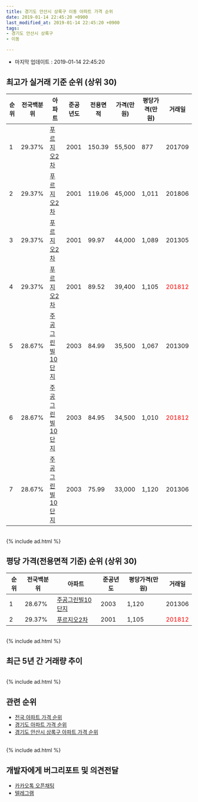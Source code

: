 ```yaml
---
title: 경기도 안산시 상록구 이동 아파트 가격 순위
date: 2019-01-14 22:45:20 +0900
last_modified_at: 2019-01-14 22:45:20 +0900
tags:
- 경기도 안산시 상록구
- 이동

---
```


* 마지막 업데이트 : 2019-01-14 22:45:20

## 최고가 실거래 기준 순위 (상위 30)


|순위|전국백분위|아파트|준공년도|전용면적|가격(만원)|평당가격(만원)|거래일|
|---|---|---|---|---|---|---|---|
|1|29.37%|[푸르지오2차](https://search.naver.com/search.naver?query=%EA%B2%BD%EA%B8%B0%EB%8F%84+%EC%95%88%EC%82%B0%EC%8B%9C+%EC%83%81%EB%A1%9D%EA%B5%AC+%EC%9D%B4%EB%8F%99+%ED%91%B8%EB%A5%B4%EC%A7%80%EC%98%A42%EC%B0%A8)|2001|150.39|55,500|877|201709|
|2|29.37%|[푸르지오2차](https://search.naver.com/search.naver?query=%EA%B2%BD%EA%B8%B0%EB%8F%84+%EC%95%88%EC%82%B0%EC%8B%9C+%EC%83%81%EB%A1%9D%EA%B5%AC+%EC%9D%B4%EB%8F%99+%ED%91%B8%EB%A5%B4%EC%A7%80%EC%98%A42%EC%B0%A8)|2001|119.06|45,000|1,011|201806|
|3|29.37%|[푸르지오2차](https://search.naver.com/search.naver?query=%EA%B2%BD%EA%B8%B0%EB%8F%84+%EC%95%88%EC%82%B0%EC%8B%9C+%EC%83%81%EB%A1%9D%EA%B5%AC+%EC%9D%B4%EB%8F%99+%ED%91%B8%EB%A5%B4%EC%A7%80%EC%98%A42%EC%B0%A8)|2001|99.97|44,000|1,089|201305|
|4|29.37%|[푸르지오2차](https://search.naver.com/search.naver?query=%EA%B2%BD%EA%B8%B0%EB%8F%84+%EC%95%88%EC%82%B0%EC%8B%9C+%EC%83%81%EB%A1%9D%EA%B5%AC+%EC%9D%B4%EB%8F%99+%ED%91%B8%EB%A5%B4%EC%A7%80%EC%98%A42%EC%B0%A8)|2001|89.52|39,400|1,105|<span style="color:red">201812</span>|
|5|28.67%|[주공그린빌10단지](https://search.naver.com/search.naver?query=%EA%B2%BD%EA%B8%B0%EB%8F%84+%EC%95%88%EC%82%B0%EC%8B%9C+%EC%83%81%EB%A1%9D%EA%B5%AC+%EC%9D%B4%EB%8F%99+%EC%A3%BC%EA%B3%B5%EA%B7%B8%EB%A6%B0%EB%B9%8C10%EB%8B%A8%EC%A7%80)|2003|84.99|35,500|1,067|201309|
|6|28.67%|[주공그린빌10단지](https://search.naver.com/search.naver?query=%EA%B2%BD%EA%B8%B0%EB%8F%84+%EC%95%88%EC%82%B0%EC%8B%9C+%EC%83%81%EB%A1%9D%EA%B5%AC+%EC%9D%B4%EB%8F%99+%EC%A3%BC%EA%B3%B5%EA%B7%B8%EB%A6%B0%EB%B9%8C10%EB%8B%A8%EC%A7%80)|2003|84.95|34,500|1,010|<span style="color:red">201812</span>|
|7|28.67%|[주공그린빌10단지](https://search.naver.com/search.naver?query=%EA%B2%BD%EA%B8%B0%EB%8F%84+%EC%95%88%EC%82%B0%EC%8B%9C+%EC%83%81%EB%A1%9D%EA%B5%AC+%EC%9D%B4%EB%8F%99+%EC%A3%BC%EA%B3%B5%EA%B7%B8%EB%A6%B0%EB%B9%8C10%EB%8B%A8%EC%A7%80)|2003|75.99|33,000|1,120|201306|


<br>
{% include ad.html %}
<br>

## 평당 가격(전용면적 기준) 순위 (상위 30)


|순위|전국백분위|아파트|준공년도|평당가격(만원)|거래일|
|---|---|---|---|---|---|
|1|28.67%|[주공그린빌10단지](https://search.naver.com/search.naver?query=%EA%B2%BD%EA%B8%B0%EB%8F%84+%EC%95%88%EC%82%B0%EC%8B%9C+%EC%83%81%EB%A1%9D%EA%B5%AC+%EC%9D%B4%EB%8F%99+%EC%A3%BC%EA%B3%B5%EA%B7%B8%EB%A6%B0%EB%B9%8C10%EB%8B%A8%EC%A7%80)|2003|1,120|201306|
|2|29.37%|[푸르지오2차](https://search.naver.com/search.naver?query=%EA%B2%BD%EA%B8%B0%EB%8F%84+%EC%95%88%EC%82%B0%EC%8B%9C+%EC%83%81%EB%A1%9D%EA%B5%AC+%EC%9D%B4%EB%8F%99+%ED%91%B8%EB%A5%B4%EC%A7%80%EC%98%A42%EC%B0%A8)|2001|1,105|<span style="color:red">201812</span>|


<br>
{% include ad.html %}
<br>

## 최근 5년 간 거래량 추이


<div style="width:100%;">
    <canvas id="deal_progress" height="250"></canvas>
</div>

<script>
new Chart(document.getElementById("deal_progress"), {
    type: 'line',
    data: {
        labels: ['201401','201402','201403','201404','201405','201406','201407','201408','201409','201410','201411','201412','201501','201502','201503','201504','201505','201506','201507','201508','201509','201510','201511','201512','201601','201602','201603','201604','201605','201606','201607','201608','201609','201610','201611','201612','201701','201702','201703','201704','201705','201706','201707','201708','201709','201710','201711','201712','201801','201802','201803','201804','201805','201806','201807','201808','201809','201810','201811','201812','201901'],
        datasets: [{
            label: '실거래 수',
            pointRadius: 1,
            data: [2, 4, 2, 2, 5, 3, 6, 7, 3, 5, 1, 1, 2, 4, 12, 4, 4, 7, 2, 2, 4, 4, 3, 1, 0, 2, 1, 2, 2, 3, 2, 3, 2, 4, 2, 2, 1, 3, 3, 2, 4, 3, 1, 1, 4, 0, 3, 0, 2, 0, 0, 1, 0, 4, 0, 1, 0, 1, 1, 3, 0],
            borderColor: "rgba(255, 201, 14, 1)",
            backgroundColor: "rgba(255, 201, 14, 0.5)",
            fill: true,
        }]
    },
    options: {
        responsive: true,
        title: {
            display: true,
            text: '5년간 거래량 추이'
        },
        tooltips: {
            mode: 'index',
            intersect: false,
        },
        hover: {
            mode: 'nearest',
            intersect: true
        },
        scales: {
            xAxes: [{
                display: true,
                scaleLabel: {
                    display: true,
                    labelString: '년/월'
                }
            }],
            yAxes: [{
                display: true,
                ticks: {
                    suggestedMin: 0,
                },
                scaleLabel: {
                    display: true,
                    labelString: '실거래 수'
                }
            }]
        }
    }
});

</script>


<br>
{% include ad.html %}
<br>

## 관련 순위

- [전국 아파트 가격 순위](https://inasie.github.io/apt-ranking/전국)
- [경기도 아파트 가격 순위](https://inasie.github.io/apt-ranking/경기도)
- [경기도 안산시 상록구 아파트 가격 순위](https://inasie.github.io/apt-ranking/경기도-안산시-상록구)


<br>
{% include ad.html %}
<br>

## 개발자에게 버그리포트 및 의견전달

- [카카오톡 오픈채팅](https://open.kakao.com/o/gLJUAP4)
- [텔레그램](https://t.me/inasie)

